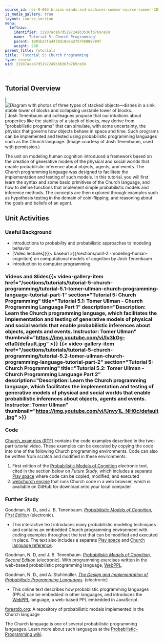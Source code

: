 ```yaml
---
course_id: res-9-003-brains-minds-and-machines-summer-course-summer-2015
is_media_gallery: true
layout: course_section
menu:
  leftnav:
    identifier: 32907acab7d5197249b3b36fb769ce08
    name: 'Tutorial 5: Church Programming'
    parent: 1991b27fa4478dc0a6a279748088784f
    weight: 230
parent_title: Tutorials
title: 'Tutorial 5: Church Programming'
type: course
uid: 32907acab7d5197249b3b36fb769ce08

---
```


Tutorial Overview
-----------------

| ![Diagram with photos of three types of stacked objects—dishes in a sink, stable tower of blocks and collapsing unstable tower of blocks.](/coursemedia/res-9-003-brains-minds-and-machines-summer-course-summer-2015/20b84384fbe1fff37d7e31991157e720_tutor5.jpg) | Josh Tenenbaum and colleagues propose that our intuitions about properties like the stability of a stack of blocks, may derive from "probabilistic programs" that can simulate, with some uncertainty, the physics that governs how objects behave in space and time. Such programs can be implemented and tested using probabilistic programming languages such as the Church language. (Image courtesy of Josh Tenenbaum, used with permission.) 

The unit on modeling human cognition introduced a framework based on the creation of generative models of the physical and social worlds that enable probabilistic inference about objects, agents, and events. The Church programming language was designed to facilitate the implementation and testing of such models. In this tutorial, you will first learn the syntax and some basic primitives of the Church language, and how to define functions that implement simple probabilistic models and inference methods. The concepts are then explored through examples such as hypothesis testing in the domain of coin-flipping, and reasoning about the goals and beliefs of an agent.

Unit Activities
---------------

### Useful Background

*   Introductions to probability and probabilistic approaches to modeling behavior
*   [Video lectures]({{< baseurl >}}/sections/unit-2.-modeling-human-cognition) on computational models of cognition by Josh Tenenbaum
*   Introduction to computer programming

### Videos and Slides{{< video-gallery-item href="/sections/tutorials/tutorial-5-church-programming/tutorial-5.1-tomer-ullman-church-programming-language-tutorial-part-1" section="Tutorial 5: Church Programming" title="Tutorial 5.1: Tomer Ullman - Church Programming Language Part 1" description="Description: Learn the Church programming language, which facilitates the implementation and testing of generative models of physical and social worlds that enable probabilistic inferences about objects, agents and events. Instructor: Tomer Ullman" thumbnail="https://img.youtube.com/vi/lv3kGg-eRa0/default.jpg" >}} {{< video-gallery-item href="/sections/tutorials/tutorial-5-church-programming/tutorial-5.2-tomer-ullman-church-programming-language-tutorial-part-2" section="Tutorial 5: Church Programming" title="Tutorial 5.2: Tomer Ullman - Church Programming Language Part 2" description="Description: Learn the Church programming language, which facilitates the implementation and testing of generative models of physical and social worlds that enable probabilistic inferences about objects, agents and events. Instructor: Tomer Ullman" thumbnail="https://img.youtube.com/vi/Unvy1L_NH0c/default.jpg" >}}
### Code

[Church\_examples (RTF)](/coursemedia/res-9-003-brains-minds-and-machines-summer-course-summer-2015/3a08df2946c91378cf03d672fec3e037_church_ex.rtf) contains the code examples described in the two-part tutorial video. These examples can be executed by copying the code into one of the following Church programming environments. Code can also be written from scratch and modified in these environments:

1.  First edition of the [Probabilistic Models of Cognition](http://v1.probmods.org/) electronic text, cited in the section below on _Future Study_, which includes a separate [Play space](http://v1.probmods.org/play-space.html) where code can be copied, modified, and executed
2.  [webchurch engine](https://github.com/probmods/webchurch) that runs Church code in a web browser, which is available on GitHub for download onto your local computer

### Further Study

Goodman, N. D., and J. B. Tenenbaum. [_Probabilistic Models of Cognition, First Edition_](http://v1.probmods.org/) (electronic).

*   This interactive text introduces many probabilistic modeling techniques and contains an embedded Church programming environment with coding examples throughout the text that can be modified and executed in place. The text also includes a separate [Play space](http://v1.probmods.org/play-space.html) and [Church language reference](http://v1.probmods.org/webchurch/online/ref.html).

Goodman, N. D, and J. B. Tenenbaum. _[Probabilistic Models of Cognition, Second Edition](https://probmods.org/)_ (electronic). With programming exercises written in the web-based probabilistic programming language, [WebPPL](http://webppl.org/).

Goodman, N. D., and A. Stuhlmüller. [_The Design and Implementation of Probabilistic Programming Languages_](http://dippl.org/). (electronic)

*   This online text describes how probablistic programming languages (PPLs) can be embedded in other languages, and introduces the [WebPPL](http://webppl.org) language, a web-based PPL embedded in JavaScript.

[forestdb.org](http://forestdb.org/): A repository of probabilistic models implemented in the Church language

The Church language is one of several probabilistic programming languages. Learn more about such languages at the [Probabilistic-Programming wiki](http://probabilistic-programming.org/wiki/Home).